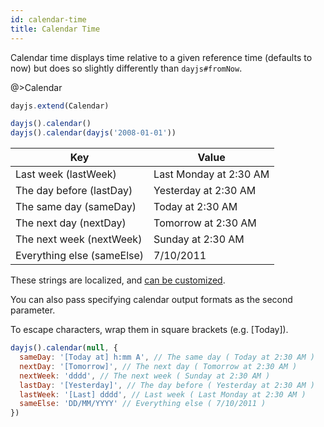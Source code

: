 ```yaml
---
id: calendar-time
title: Calendar Time
---
```


Calendar time displays time relative to a given reference time (defaults to now) but does so slightly differently than `dayjs#fromNow`.

@>Calendar

```js
dayjs.extend(Calendar)

dayjs().calendar()
dayjs().calendar(dayjs('2008-01-01'))
```

|Key|	Value|
| ------ | ----- | 
|Last week (lastWeek)|	Last Monday at 2:30 AM|
|The day before (lastDay)|	Yesterday at 2:30 AM|
|The same day (sameDay)	|Today at 2:30 AM|
|The next day	(nextDay) |Tomorrow at 2:30 AM|
|The next week (nextWeek)	|Sunday at 2:30 AM|
|Everything else (sameElse)	|7/10/2011|

These strings are localized, and [can be customized](../customization/calendar).

You can also pass specifying calendar output formats as the second parameter.

To escape characters, wrap them in square brackets (e.g. [Today]).

```js
dayjs().calendar(null, {
  sameDay: '[Today at] h:mm A', // The same day ( Today at 2:30 AM )
  nextDay: '[Tomorrow]', // The next day ( Tomorrow at 2:30 AM )
  nextWeek: 'dddd', // The next week ( Sunday at 2:30 AM )
  lastDay: '[Yesterday]', // The day before ( Yesterday at 2:30 AM )
  lastWeek: '[Last] dddd', // Last week ( Last Monday at 2:30 AM )
  sameElse: 'DD/MM/YYYY' // Everything else ( 7/10/2011 )
})
```
